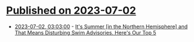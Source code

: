 # [Published on 2023-07-02](index.md)

* [2023-07-02, 03:03:00](https://soylentnews.org/article.pl?sid=23/07/01/0244250&from=rss) - [It's Summer [in the Northern Hemisphere] and That Means Disturbing Swim Advisories. Here's Our Top 5](https://soylentnews.org/article.pl?sid=23/07/01/0244250&from=rss)
